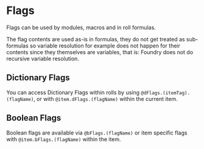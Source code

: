 # Flags

Flags can be used by modules, macros and in roll formulas.

The flag contents are used as-is in formulas, they do not get treated as sub-formulas so variable resolution for example does not happen for their contents since they themselves are variables, that is: Foundry does not do recursive variable resolution.

## Dictionary Flags

You can access Dictionary Flags within rolls by using `@dFlags.(itemTag).(flagName)`, or with `@item.dFlags.(flagName)` within the current item.

## Boolean Flags

Boolean flags are available via `@bFlags.(flagName)` or item specific flags with `@item.bFlags.(flagName)` within the item.
